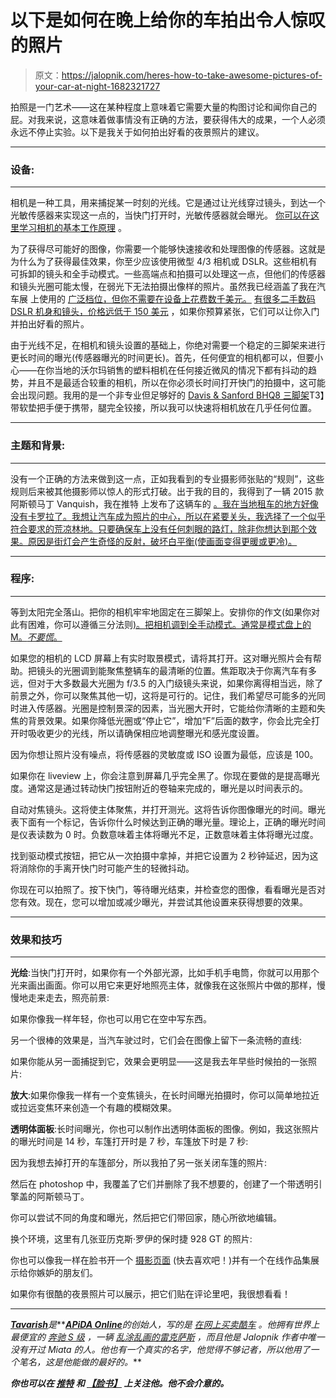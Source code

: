 # 以下是如何在晚上给你的车拍出令人惊叹的照片

> 原文：<https://jalopnik.com/heres-how-to-take-awesome-pictures-of-your-car-at-night-1682321727>

拍照是一门艺术——这在某种程度上意味着它需要大量的构图讨论和闻你自己的屁。对我来说，这意味着做事情没有正确的方法，要获得伟大的成果，一个人必须永远不停止实验。以下是我关于如何拍出好看的夜景照片的建议。



* * *

### 设备:

* * *

相机是一种工具，用来捕捉某一时刻的光线。它是通过让光线穿过镜头，到达一个光敏传感器来实现这一点的，当快门打开时，光敏传感器就会曝光。 [你可以在这里学习相机的基本工作原理](http://www.explainthatstuff.com/digitalcameras.html) 。

为了获得尽可能好的图像，你需要一个能够快速接收和处理图像的传感器。这就是为什么为了获得最佳效果，你至少应该使用微型 4/3 相机或 DSLR。这些相机有可拆卸的镜头和全手动模式。一些高端点和拍摄可以处理这一点，但他们的传感器和镜头光圈可能太慢，在弱光下无法拍摄出像样的照片。虽然我已经涵盖了我在汽车展 上使用的 [广泛档位，但你不需要在设备上花费数千美元。](https://jalopnik.com/heres-the-photo-gear-you-need-to-properly-cover-an-auto-1679143374) [有很多二手数码 DSLR 机身和镜头，价格远低于 150 美元](http://rover.ebay.com/rover/1/711-53200-19255-0/1?icep_ff3=9&pub=5575077351&toolid=10001&campid=5337640698&customid=&icep_uq=&icep_sellerId=&icep_ex_kw=&icep_sortBy=12&icep_catId=31388&icep_minPrice=&icep_maxPrice=&ipn=psmain&icep_vectorid=229466&kwid=902099&mtid=824&kw=lg) ，如果你预算紧张，它们可以让你入门并拍出好看的照片。

由于光线不足，在相机和镜头设置的基础上，你绝对需要一个稳定的三脚架来进行更长时间的曝光(传感器曝光的时间更长)。首先，任何便宜的相机都可以，但要小心——在你当地的沃尔玛销售的塑料相机在任何接近微风的情况下都有抖动的趋势，并且不是最适合较重的相机，所以在你必须长时间打开快门的拍摄中，这可能会出现问题。我用的是一个非专业但足够好的 [Davis & Sanford BHQ8 三脚架](http://rover.ebay.com/rover/1/711-53200-19255-0/1?ff3=4&pub=5575077351&toolid=10001&campid=5337640698&customid=&mpre=http%3A%2F%2Fwww.ebay.com%2Fitm%2FDavis-Sanford-TRAVERSEB8-Traverse-Tripod-w-BHQ8-Head-%2F371133139049%3Fpt%3DLH_DefaultDomain_0%26hash%3Ditem5669424869)T3】带软垫把手便于携带，腿完全铰接，所以我可以快速将相机放在几乎任何位置。

* * *

### 主题和背景:

* * *

没有一个正确的方法来做到这一点，正如我看到的专业摄影师张贴的“规则”，这些规则后来被其他摄影师以惊人的形式打破。出于我的目的，我得到了一辆 2015 款阿斯顿马丁 Vanquish，我在推特 上发布了这辆车的 [。我在当地租车的地方好像没有卡罗拉了。我想让汽车成为照片的中心，所以在紧要关头，我选择了一个似乎符合要求的荒凉林地。只要确保车上没有任何刺眼的路灯，除非你想达到那个效果。原因是街灯会产生奇怪的反射，破坏白平衡(使画面变得更暖或更冷)。](https://twitter.com/APiDAOnline/status/550125782270750720)

* * *

### 程序:

* * *

等到太阳完全落山。把你的相机牢牢地固定在三脚架上。安排你的作文(如果你对此有困难，你可以遵循三分法则[)。把相机调到全手动模式。通常是模式盘上的 M。*不要慌*。](http://digital-photography-school.com/rule-of-thirds/)

如果您的相机的 LCD 屏幕上有实时取景模式，请将其打开。这对曝光照片会有帮助。把镜头的光圈调到能聚焦整辆车的最清晰的位置。焦距取决于你离汽车有多远，但对于大多数最大光圈为 f/3.5 的入门级镜头来说，如果你离得相当远，除了前景之外，你可以聚焦其他一切，这将是可行的。记住，我们希望尽可能多的光同时进入传感器。光圈是控制景深的因素，当光圈大开时，它能给你清晰的主题和失焦的背景效果。如果你降低光圈或“停止它”，增加“F”后面的数字，你会比完全打开时吸收更少的光线，所以请确保相应地调整曝光和感光度设置。

因为你想让照片没有噪点，将传感器的灵敏度或 ISO 设置为最低，应该是 100。

如果你在 liveview 上，你会注意到屏幕几乎完全黑了。你现在要做的是提高曝光度。通常这是通过转动快门按钮附近的卷轴来完成的，曝光是以时间表示的。

自动对焦镜头。这将使主体聚焦，并打开测光。这将告诉你图像曝光的时间。曝光表下面有一个标记，告诉你什么时候达到正确的曝光量。理论上，正确的曝光时间是仪表读数为 0 时。负数意味着主体将曝光不足，正数意味着主体将曝光过度。

找到驱动模式按钮，把它从一次拍摄中拿掉，并把它设置为 2 秒钟延迟，因为这将消除你的手离开快门时可能产生的轻微抖动。

你现在可以拍照了。按下快门，等待曝光结束，并检查您的图像，看看曝光是否对您有效。现在，您可以增加或减少曝光，并尝试其他设置来获得想要的效果。

* * *

### 效果和技巧

* * *

**光绘**:当快门打开时，如果你有一个外部光源，比如手机手电筒，你就可以用那个光来画出画面。你可以用它来更好地照亮主体，就像我在这张照片中做的那样，慢慢地走来走去，照亮前景:

如果你像我一样年轻，你也可以用它在空中写东西。

另一个很棒的效果是，当汽车驶过时，它们会在图像上留下一条流畅的直线:

如果你能从另一面捕捉到它，效果会更明显——这是我去年早些时候拍的一张照片:

**放大**:如果你像我一样有一个变焦镜头，在长时间曝光拍摄时，你可以简单地拉近或拉远变焦环来创造一个有趣的模糊效果。

**透明体面板**:长时间曝光，你也可以制作出透明体面板的图像。例如，我这张照片的曝光时间是 14 秒，车篷打开时是 7 秒，车篷放下时是 7 秒:

因为我想去掉打开的车篷部分，所以我拍了另一张关闭车篷的照片:

然后在 photoshop 中，我覆盖了它们并删除了我不想要的，创建了一个带透明引擎盖的阿斯顿马丁。

你可以尝试不同的角度和曝光，然后把它们带回家，随心所欲地编辑。

换个环境，这里有几张亚历克斯·罗伊的保时捷 928 GT 的照片:

你也可以像我一样在脸书开一个 [摄影页面](https://www.facebook.com/tavarishphotographer) (快去喜欢吧！)并有一个在线作品集展示给你嫉妒的朋友们。

如果你有很酷的夜景照片可以展示，把它们贴在评论里吧，我很想看看！

* * *

[***Tavarish***](http://twitter.com/apidaonline)*是***[***APiDA Online***](http://www.apidaonline.com/)*的创始人，写的是* [*在网上买卖酷车*](http://carbuying.jalopnik.com/tag/art-of-the-flip) *。他拥有世界上最便宜的* [*奔驰 S 级*](https://jalopnik.com/5-things-no-one-tells-you-about-owning-a-used-luxury-ca-1582610274) *，一辆* [*乱涂乱画的雷克萨斯*](http://oppositelock.jalopnik.com/this-is-the-craziest-lexus-sc300-ive-ever-seen-and-it-1524907627) *，而且他是 Jalopnik 作者中唯一没有开过 Miata 的人。他也有一个真实的名字，他觉得不够记者，所以他用了一个笔名，这是他能做的最好的。***

***你也可以在* [*推特*](http://twitter.com/apidaonline) *和* [*【脸书】*](http://facebook.com/apidaonline) *上关注他。他不会介意的。***
